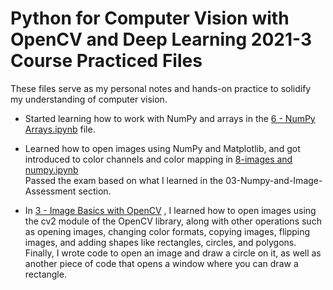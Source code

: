 # Python for Computer Vision with OpenCV and Deep Learning 2021-3 **Course Practiced Files**
These files serve as my personal notes and hands-on practice to solidify my understanding of computer vision. 

- Started learning how to work with NumPy and arrays in the [6 - NumPy Arrays.ipynb](6-NumPyArrays.ipynb)
file.
- Learned how to open images using NumPy and Matplotlib, and got introduced to color channels and color mapping in [8-images and numpy.ipynb](8-imagesandnumpy.ipynb)  
Passed the exam based on what I learned in the 03-Numpy-and-Image-Assessment section.

- In [3 - Image Basics with OpenCV](3-ImageBasicswithOpenCV)  , I learned how to open images using the cv2 module of the OpenCV library, along with other operations such as opening images, changing color formats, copying images, flipping images, and adding shapes like rectangles, circles, and polygons.
Finally, I wrote code to open an image and draw a circle on it, as well as another piece of code that opens a window where you can draw a rectangle.
